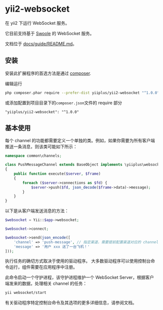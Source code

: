 # yii2-websocket

在 yii2 下运行 WebSocket 服务。

它目前支持基于 [Swoole](www.swoole.com) 的 WebSocket 服务。

文档位于 [docs/guide/README.md](docs/guide/README.md)。

## 安装

安装此扩展程序的首选方法是通过 [composer](http://getcomposer.org/download/).

编辑运行

```bash
php composer.phar require --prefer-dist yiiplus/yii2-websocket "^1.0.0"
```

或添加配置到项目目录下的`composer.json`文件的 require 部分

```
"yiiplus/yii2-websocket": "^1.0.0"
```

## 基本使用

每个 channel 的功能都需要定义一个单独的类。例如，如果你需要为所有客户端推送一条消息，则该类可能如下所示：

```php
namespace common\channels;

class PushMessageChannel extends BaseObject implements \yiiplus\websocket\ChannelInterface
{
	public function execute($server, $frame)
	{
		foreach ($server->connections as $fd) {
            $server->push($fd, json_decode($frame->data)->message);
        }
	}
}
```

以下是从客户端发送消息的方法：

```php
$websocket = Yii::$app->websocket;

$websocket->connect;

$websocket->send(json_encode([
	'channel' => 'push-message', // 指定渠道，需要提前配置渠道对应的 channel 类
	'message' => '用户 xxx 送了一台飞机！'
]));
```

执行任务的确切方式取决于使用的驱动程序。 大多数驱动程序可以使用控制台命令运行，组件需要在应用程序中注册。

此命令启动一个守护进程，该守护进程维护一个 WebSocket Server，根据客户端发来的数据，处理相关 channel 的任务：

```bash
yii websocket/start
```

有关驱动程序特定控制台命令及其选项的更多详细信息，请参阅文档。